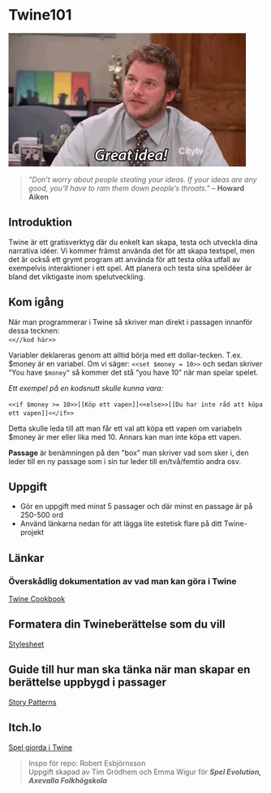 # Twine101

![](tenor.gif)

> _"Don’t worry about people stealing your ideas. If your ideas are any good, you’ll have to ram them down people’s throats."_
– **Howard Aiken**

## Introduktion
Twine är ett gratisverktyg där du enkelt kan skapa, testa och utveckla dina narrativa idéer. Vi kommer främst använda det för att skapa textspel, men det är också ett grymt program att använda för att testa olika utfall av exempelvis interaktioner i ett spel. Att planera och testa sina spelidéer är bland det viktigaste inom spelutveckling.

## Kom igång
När man programmerar i Twine så skriver man direkt i passagen innanför dessa tecknen:\
`<<//kod här>>`  

Variabler deklareras genom att alltid börja med ett dollar-tecken. T.ex. $money är en variabel. Om vi säger: `<<set $money = 10>>` och sedan skriver “You have `$money”` så kommer det stå “you have 10” när man spelar spelet.

*Ett exempel på en kodsnutt skulle kunna vara:*

`<<if $money >= 10>>[[Köp ett vapen]]<<else>>[[Du har inte råd att köpa ett vapen]]<</if>>`

Detta skulle leda till att man får ett val att köpa ett vapen om variabeln $money är mer eller lika med 10. Annars kan man inte köpa ett vapen.

**Passage** är benämningen på den "box" man skriver vad som sker i, den leder till en ny passage som i sin tur leder till en/två/femtio andra osv.


## Uppgift
- Gör en uppgift med minst 5 passager och där minst en passage är på 250-500 ord
- Använd länkarna nedan för att lägga lite estetisk flare på ditt Twine-projekt

## Länkar
### Överskådlig dokumentation av vad man kan göra i Twine
[Twine Cookbook](https://twinery.org/cookbook/index.html)

## Formatera din Twineberättelse som du vill
[Stylesheet](https://www.w3schools.com/css/default.asp)

## Guide till hur man ska tänka när man skapar en berättelse uppbygd i passager
[Story Patterns](https://heterogenoustasks.wordpress.com/2015/01/26/standard-patterns-in-choice-based-games/)

## Itch.Io
[Spel gjorda i Twine](https://itch.io/games/made-with-twine)

> Inspo för repo: Robert Esbjörnsson\
> Uppgift skapad av Tim Grödhem och Emma Wigur för **_Spel Evolution, Axevalla Folkhögskola_**

